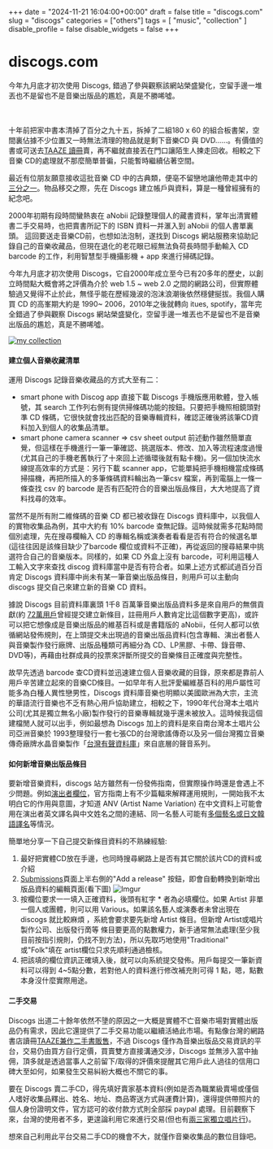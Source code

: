 +++
date = "2024-11-21 16:04:00+00:00"
draft = false
title = "discogs.com"
slug = "discogs"
categories = ["others"]
tags = [
  "music",
  "collection"
  ]
disable_profile = false
disable_widgets = false
+++

# discogs.com
今年九月底才初次使用 Discogs, 錯過了參與觀察該網站榮盛變化，空留手邊一堆丟也不是留也不是音樂出版品的尷尬，真是不勝唏噓。

<!--more-->　
十年前把家中書本清掉了百分之九十五，拆掉了二組180 x 60 的組合板書架，空間裏佔據不少位置又一時無法清理的物品就是剩下音樂CD 與 DVD......。有價值的書或可送去[TAAZE 讀冊](https://self.jxtsai.info/2016/06/blog-post_23.html)賣，再不繼就直接丟在門口讓陌生人揀走回收。相較之下音樂 CD的處理就不那麼簡單普徧，只能暫時繼續佔著空間。

最近有位朋友願意接收這批音樂 CD 中的古典類，便亳不留戀地讓他帶走其中的[三分之一](https://www.discogs.com/user/jxtsai/collection?page=1&sort=added%2Cdesc&folder=7809482&limit=25)。物品移交之際，先在 Discogs 建立帳戶與資料，算是一種曾經擁有的紀念吧。

2000年初期有段時間蠻熱衷在 aNobii 記錄整理個人的藏書資料，掌年出清實體書二手交易時，也把賣書所記下的 ISBN 資料一并滙入到 aNobii 的個人書單裏頭。 這回要送走音樂CD前，也想如法泡制，遂找到 Discogs 網站服務來協助記錄自己的音樂收藏品，但現在退化的老花眼已經無法負荷長時間手動輸入 CD barcode 的工作，利用智慧型手機攝影機 + app 來進行掃碼記錄。

今年九月底才初次使用 Discogs，它自2000年成立至今已有20多年的歷史，以創立時間點大概會將之評價為介於 web 1.5 ~ web 2.0 之間的網路公司，但實際體驗過又覺得不止於此，無怪乎能在歷經幾波的泡沫浪潮後依然穩健挻拔。我個人購買 CD 的高峯期大約是 1990~ 2006，2010年之後就轉向 itues, spotify，當年完全錯過了參與觀察 Discogs 網站榮盛變化，空留手邊一堆丟也不是留也不是音樂出版品的尷尬，真是不勝唏噓。

[![my collection](https://imgur.com/MVnVoCq.png)](https://www.discogs.com/user/jxtsai/collection)

#### 建立個人音樂收藏清單
運用 Discogs 記錄音樂收藏品的方式大至有二： 

- smart phone with Discog app
直接下載 Discogs 手機版應用軟體，登入帳號，其 search 工作列右側有提供掃條碼功能的按鈕。只要把手機照相鏡頭對準 CD 條碼，它很快就會找出匹配的音樂專輯資料，確認正確後將該筆CD資料加入到個人的收集品清單。
- smart phone camera scanner => csv sheet output 
前述動作雖然簡單直覺，但這樣在手機進行一筆一筆確認、挑選版本、修改、加入等流程速度過慢(尤其自己的手機老舊執行了十來回上述循環後就有點卡機)。另一個加快流水線提高效率的方式是：另行下載 scanner app，它能單純把手機相機當成條碼掃描機，再把所描入的多筆條碼資料輪出為一筆csv 檔案，再到電腦上一條一條查找 csv 的 barcode 是否有匹配符合的音樂出版品條目，大大地提高了資料找尋的效率。

當然不是所有附二維條碼的音樂 CD 都已被收錄在 Discogs 資料庫中，以我個人的實物收集品為例，其中大約有 10% barcode 查無記錄。這時候就需多花點時間個別處理，先在搜尋欄輪入 CD 的專輯名稱或演奏者看看是否有符合的候選名單(這往往因是該條目缺少了barcode 欄位或資料不正確)，再從返回的搜尋結果中挑選符合自己的音樂版本。同樣的，如果 CD 外盒上沒有 barcode，可利用這種人工輸入文字來查找 discog 資料庫當中是否有符合者。如果上述方式都試過百分百肯定 Discogs 資料庫中尚未有某一筆音樂出版品條目，則用戶可以主動向 discogs 提交自己來建立新的音樂 CD 資料。　 

據說 Discogs 目前資料庫裏頭 1千8 百萬筆音樂出版品資料多是來自用戶的無償貢獻(約 [72萬用戶](https://www.discogs.com/stats/contributors)曾經提交建立新條目，註冊用戶人數肯定比這個數字更高)，或許可以把它想像成是音樂出版品的維基百科或是書籍版的 aNobii，任何人都可以依循網站發佈規則，在上頭提交未出現過的音樂出版品資料(包含專輯、演出者藝人與音樂製作發行廠牌、出版品種類可再細分為 CD、LP黑膠、卡帶、錄音帶、DVD等)，再藉由社群成員的投票來評斷所提交的音樂條目正確度與完整性。

故早先透過 barcode 查CD資料並迅速建立個人音樂收藏的目錄，原來都是靠前人用戶辛苦建立起來的音樂CD條目。一如早年有人批評愛編維基百科的用戶屬性可能多為白種人異性戀男性，Discogs 資料庫音樂也明顯以美國歐洲為大宗，主流的華語流行音樂也不乏有熱心用戶協助建立，相較之下，1990年代台灣本土唱片公司(尤其是獨立無名小廠)製作發行的音樂專輯就幾乎還未被放入。這時候我這個建檔閒人就可以出手，例如最想為 Discogs 加上的資料是來自南台灣本土唱片公司亞洲音樂於 1993整理發行一套七張CD的台灣歌謠傳奇以及另一個台灣獨立音樂傳奇廠牌水晶音樂製作「[台灣有聲資料庫](https://audio.nmth.gov.tw/audio/zh-TW/Location/Detail/c9f27033-98d6-40f5-bd6c-77d5fcf02779)」來自底層的聲音系列。

#### 如何新增音樂出版品條目

要新增音樂資料，discogs 站方雖然有一份發佈指南，但實際操作時還是會遇上不少問題。例如[演出者欄位](https://support.discogs.com/hc/en-us/articles/360005054753-Database-Guidelines-2-Artist#Artist_Name_Variation_ANV)，官方指南上有不少篇輻來解釋運用規則，一開始我不太明白它的作用與意圖，才知道 ANV (Artist Name Variation) 在中文資料上可能會用在演出者英文譯名與中文姓名之間的連結、同一名藝人可能有[多個藝名或日文韓語譯名](https://www.discogs.com/artist/304444-Faye-Wong)等情況。

簡單地分享一下自己提交新條目資料的不熟練經驗:
1. 最好把實體CD放在手邊，也同時搜尋網路上是否有其它關於該片CD的資料或介紹
2. [Submissions](https://www.discogs.com/submissions)頁面上半右側的"Add a release" 按鈕，即會自動轉換到新增出版品資料的編輯頁面(看下圖)
![Imgur](https://imgur.com/YEsBCby.png)
3. 按欄位要求一一填入正確資料，後頭有紅字 * 者為必填欄位。如果 Artist 非單一個人或團體，則可以用 Various。如果該名藝人或演奏者未曾出現在 discogs 就比較麻煩 ，系統會要求要先新增 Artist 條目。但新增 Artist或唱片製作公司、出版發行啇等 條目要更高的點數權力，新手通常無法處理(至少我目前按指引規則，仍找不到方法)，所以先取巧地使用"Traditional" 或"Folk"填在 artist欄位只求先順利通過檢核。
4. 把該填的欄位資訊正確填入後，就可以向系統提交發佈。用戶每提交一筆新資料可以得到 4~5點分數，若對他人的資料進行修改補充則可得 1 點，嗯，點數本身沒什麼實際用途。

#### 二手交易
Discogs 出道二十餘年依然不墬的原因之一大概是實體不亡音樂市場對實體出版品仍有需求，因此它還提供了二手交易功能以繼續活絡此市場。有點像台灣的網路書店讀冊[TAAZE兼作二手書販售](https://www.taaze.tw/sell_used_books.html)，不過 Discogs 僅作為音樂出版品交易資訊的平台，交易仍由買方自行定價，買賣雙方直接溝通交涉，Discogs 並無涉入當中抽佣，頂多就是透過當事人之前留下/取得的評價來提醒其它用戶此人過往的信用口碑大至如何，如果發生交易糾紛大概也不關它的事。

要在 Discogs 賣二手CD，得先填好賣家基本資料(例如是否為職業級賣場或僅個人嗜好收集品釋出、姓名、地址、商品寄送方式與運費計算)，還得提供帶照片的個人身份證明文件，官方認可的收付款方式則全部採 paypal 處理。目前觀察下來，台灣的使用者不多，更遑論利用它來進行交易(但也有[兩三家獨立唱片行](https://www.discogs.com/record-stores/list/))。

想來自己利用此平台交易二手CD的機會不大，就僅作音樂收集品的數位目錄吧。